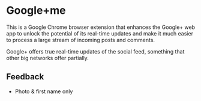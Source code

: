 Google+me
=========

This is a Google Chrome browser extension that enhances the Google+ web app
to unlock the potential of its real-time updates and make it much easier to
process a large stream of incoming posts and comments.

Google+ offers true real-time updates of the social feed, something that other
big networks offer partially.  


Feedback
--------
- Photo & first name only
